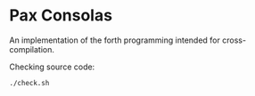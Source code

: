 # Pax Consolas

An implementation of the forth programming intended for cross-compilation.

Checking source code:

```
./check.sh
```
